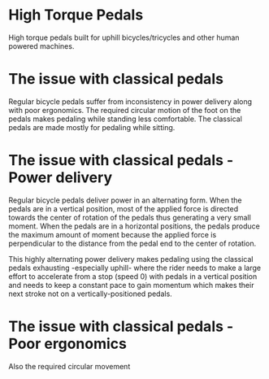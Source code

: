 # High Torque Pedals
High torque pedals built for uphill bicycles/tricycles and other human powered machines.

# The issue with classical pedals
Regular bicycle pedals suffer from inconsistency in power delivery along with poor ergonomics. The required circular motion of the foot on the pedals makes pedaling while standing less comfortable. The classical pedals are made mostly for pedaling while sitting.

# The issue with classical pedals - Power delivery
Regular bicycle pedals deliver power in an alternating form. When the pedals are in a vertical position, most of the applied force is directed towards the center of rotation of the pedals thus generating a very small moment. When the pedals are in a horizontal positions, the pedals produce the maximum amount of moment because the applied force is perpendicular to the distance from the pedal end to the center of rotation.

This highly alternating power delivery makes pedaling using the classical pedals exhausting -especially uphill- where the rider needs to make a large effort to accelerate from a stop (speed 0) with pedals in a vertical position and needs to keep a constant pace to gain momentum which makes their next stroke not on a vertically-positioned pedals.

# The issue with classical pedals - Poor ergonomics

Also the required circular movement 
